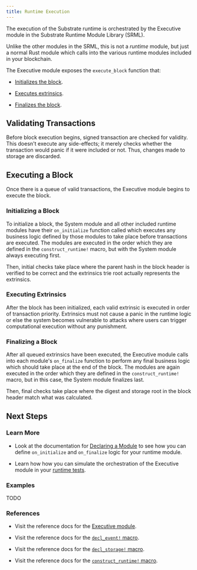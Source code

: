 ```yaml
---
title: Runtime Execution
---
```


The execution of the Substrate runtime is orchestrated by the Executive module in the Substrate Runtime Module Library (SRML).

Unlike the other modules in the SRML, this is not a _runtime_ module, but just a normal Rust module which calls into the various runtime modules included in your blockchain.

The Executive module exposes the `execute_block` function that:

* [Initializes the block](#initializing-a-block).

* [Executes extrinsics](#executing-extrinsics).

* [Finalizes the block](#finalizing-a-block).

## Validating Transactions

Before block execution begins, signed transaction are checked for validity. This doesn't execute any side-effects; it merely checks whether the transaction would panic if it were included or not. Thus, changes made to storage are discarded.

## Executing a Block

Once there is a queue of valid transactions, the Executive module begins to execute the block.

### Initializing a Block

To initialize a block, the System module and all other included runtime modules have their `on_initialize` function called which executes any business logic defined by those modules to take place before transactions are executed. The modules are executed in the order which they are defined in the `construct_runtime!` macro, but with the System module always executing first.

Then, initial checks take place where the parent hash in the block header is verified to be correct and the extrinsics trie root actually represents the extrinsics.

### Executing Extrinsics

After the block has been initialized, each valid extrinsic is executed in order of transaction priority. Extrinsics must not cause a panic in the runtime logic or else the system becomes vulnerable to attacks where users can trigger computational execution without any punishment.

### Finalizing a Block

After all queued extrinsics have been executed, the Executive module calls into each module's `on_finalize` function to perform any final business logic which should take place at the end of the block. The modules are again executed in the order which they are defined in the `construct_runtime!` macro, but in this case, the System module finalizes last.

Then, final checks take place where the digest and storage root in the block header match what was calculated.

## Next Steps

### Learn More

* Look at the documentation for [Declaring a Module](development/module/declaration.md) to see how you can define `on_initialize` and `on_finalize` logic for your runtime module.

* Learn how how you can simulate the orchestration of the Executive module in your [runtime tests](development/module/tests.md).

### Examples

TODO

### References

* Visit the reference docs for the [Executive module](https://substrate.dev/rustdocs/master/pallet_executive/index.html).

* Visit the reference docs for the [`decl_event!` macro](https://substrate.dev/rustdocs/master/frame_support/macro.decl_event.html).

* Visit the reference docs for the [`decl_storage!` macro](https://substrate.dev/rustdocs/master/frame_support/macro.decl_storage.html).

* Visit the reference docs for the [`construct_runtime!` macro](https://substrate.dev/rustdocs/master/frame_support/macro.construct_runtime.html).
